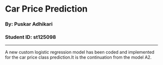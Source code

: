 # **Car Price Prediction**

### **By**: Puskar Adhikari
### **Student ID**: st125098  

---

A new custom logistic regression model has been coded and implemented for the car price class prediction.It is the continuation from the model A2.